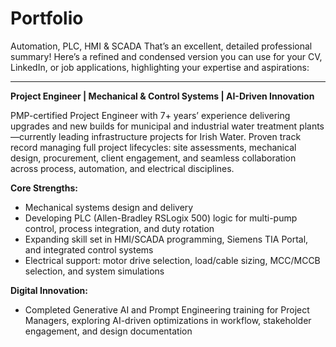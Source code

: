 # Portfolio
Automation, PLC, HMI &amp; SCADA
That’s an excellent, detailed professional summary! Here’s a refined and condensed version you can use for your CV, LinkedIn, or job applications, highlighting your expertise and aspirations:

---

**Project Engineer | Mechanical & Control Systems | AI-Driven Innovation**

PMP-certified Project Engineer with 7+ years’ experience delivering upgrades and new builds for municipal and industrial water treatment plants—currently leading infrastructure projects for Irish Water. Proven track record managing full project lifecycles: site assessments, mechanical design, procurement, client engagement, and seamless collaboration across process, automation, and electrical disciplines.

**Core Strengths:**
- Mechanical systems design and delivery
- Developing PLC (Allen-Bradley RSLogix 500) logic for multi-pump control, process integration, and duty rotation
- Expanding skill set in HMI/SCADA programming, Siemens TIA Portal, and integrated control systems
- Electrical support: motor drive selection, load/cable sizing, MCC/MCCB selection, and system simulations

**Digital Innovation:**
- Completed Generative AI and Prompt Engineering training for Project Managers, exploring AI-driven optimizations in workflow, stakeholder engagement, and design documentation
